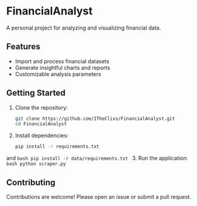 # FinancialAnalyst

A personal project for analyzing and visualizing financial data.

## Features

- Import and process financial datasets
- Generate insightful charts and reports
- Customizable analysis parameters

## Getting Started

1. Clone the repository:
    ```bash
    git clone https://github.com/ITheClixs/FinancialAnalyst.git
    cd FinancialAnalyst
    ```
2. Install dependencies:
    ```bash
    pip install -r requirements.txt
    ```
and
    ```bash
    pip install -r data/requirements.txt
    ```
3. Run the application:
    ```bash
    python scraper.py
    ```

## Contributing

Contributions are welcome! Please open an issue or submit a pull request.

